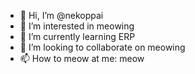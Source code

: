 - 👋 Hi, I’m @nekoppai
- 👀 I’m interested in meowing
- 🌱 I’m currently learning ERP
- 💞️ I’m looking to collaborate on meowing
- 📫 How to meow at me: meow

<!---
nekoppai/nekoppai is a ✨ special ✨ repository because its `README.md` (this file) appears on your GitHub profile.
You can click the Preview link to take a look at your changes.
--->

